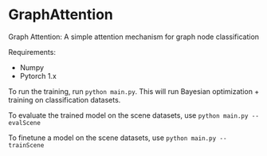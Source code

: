 # GraphAttention
Graph Attention: A simple attention mechanism for graph node classification

Requirements:

* Numpy
* Pytorch 1.x

To run the training, run `python main.py`. This will run Bayesian optimization + training on classification datasets.

To evaluate the trained model on the scene datasets, use `python main.py --evalScene`

To finetune a model on the scene datasets, use `python main.py --trainScene`

